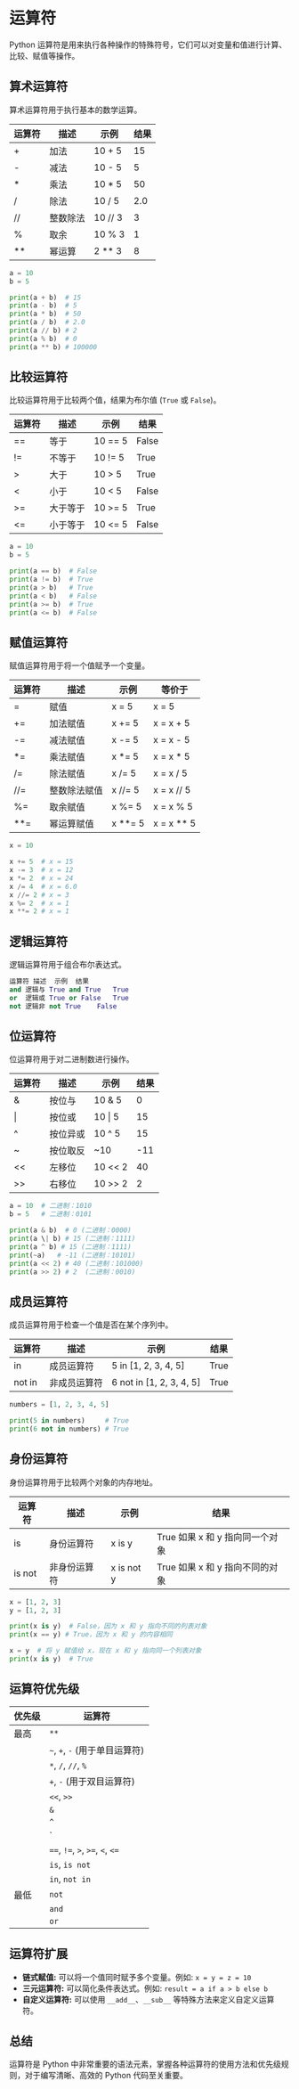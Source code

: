 # 运算符

Python 运算符是用来执行各种操作的特殊符号，它们可以对变量和值进行计算、比较、赋值等操作。

## 算术运算符

算术运算符用于执行基本的数学运算。

| 运算符 | 描述     | 示例    | 结果 |
| ------ | -------- | ------- | ---- |
| +      | 加法     | 10 + 5  | 15   |
| -      | 减法     | 10 - 5  | 5    |
| *      | 乘法     | 10 * 5  | 50   |
| /      | 除法     | 10 / 5  | 2.0  |
| //     | 整数除法 | 10 // 3 | 3    |
| %      | 取余     | 10 % 3  | 1    |
| **     | 幂运算   | 2 ** 3  | 8    |

```python
a = 10
b = 5

print(a + b)  # 15
print(a - b)  # 5
print(a * b)  # 50
print(a / b)  # 2.0
print(a // b) # 2
print(a % b)  # 0
print(a ** b) # 100000
```

## 比较运算符

比较运算符用于比较两个值，结果为布尔值 (`True` 或 `False`)。

| 运算符 | 描述     | 示例    | 结果  |
| ------ | -------- | ------- | ----- |
| ==     | 等于     | 10 == 5 | False |
| !=     | 不等于   | 10 != 5 | True  |
| >      | 大于     | 10 > 5  | True  |
| <      | 小于     | 10 < 5  | False |
| >=     | 大于等于 | 10 >= 5 | True  |
| <=     | 小于等于 | 10 <= 5 | False |

```python
a = 10
b = 5

print(a == b)  # False
print(a != b)  # True
print(a > b)   # True
print(a < b)   # False
print(a >= b)  # True
print(a <= b)  # False
```

## 赋值运算符

赋值运算符用于将一个值赋予一个变量。

| 运算符 | 描述         | 示例    | 等价于     |
| ------ | ------------ | ------- | ---------- |
| =      | 赋值         | x = 5   | x = 5      |
| +=     | 加法赋值     | x += 5  | x = x + 5  |
| -=     | 减法赋值     | x -= 5  | x = x - 5  |
| *=     | 乘法赋值     | x *= 5  | x = x * 5  |
| /=     | 除法赋值     | x /= 5  | x = x / 5  |
| //=    | 整数除法赋值 | x //= 5 | x = x // 5 |
| %=     | 取余赋值     | x %= 5  | x = x % 5  |
| **=    | 幂运算赋值   | x **= 5 | x = x ** 5 |

```python
x = 10

x += 5  # x = 15
x -= 3  # x = 12
x *= 2  # x = 24
x /= 4  # x = 6.0
x //= 2 # x = 3
x %= 2  # x = 1
x **= 2 # x = 1
```

## 逻辑运算符

逻辑运算符用于组合布尔表达式。



```python
运算符	描述	示例	结果
and	逻辑与	True and True	True
or	逻辑或	True or False	True
not	逻辑非	not True	False
```

## 位运算符

位运算符用于对二进制数进行操作。

| 运算符 | 描述     | 示例    | 结果 |
| ------ | -------- | ------- | ---- |
| &      | 按位与   | 10 & 5  | 0    |
| \|     | 按位或   | 10 \| 5 | 15   |
| ^      | 按位异或 | 10 ^ 5  | 15   |
| ~      | 按位取反 | ~10     | -11  |
| <<     | 左移位   | 10 << 2 | 40   |
| >>     | 右移位   | 10 >> 2 | 2    |

```python
a = 10  # 二进制：1010
b = 5   # 二进制：0101

print(a & b)  # 0 (二进制：0000)
print(a \| b) # 15 (二进制：1111)
print(a ^ b) # 15 (二进制：1111)
print(~a)   # -11 (二进制：10101)
print(a << 2) # 40 (二进制：101000)
print(a >> 2) # 2  (二进制：0010)
```

## 成员运算符

成员运算符用于检查一个值是否在某个序列中。

| 运算符 | 描述         | 示例                     | 结果 |
| ------ | ------------ | ------------------------ | ---- |
| in     | 成员运算符   | 5 in [1, 2, 3, 4, 5]     | True |
| not in | 非成员运算符 | 6 not in [1, 2, 3, 4, 5] | True |

```python
numbers = [1, 2, 3, 4, 5]

print(5 in numbers)     # True
print(6 not in numbers) # True
```

## 身份运算符

身份运算符用于比较两个对象的内存地址。

| 运算符 | 描述         | 示例       | 结果                            |
| ------ | ------------ | ---------- | ------------------------------- |
| is     | 身份运算符   | x is y     | True 如果 x 和 y 指向同一个对象 |
| is not | 非身份运算符 | x is not y | True 如果 x 和 y 指向不同的对象 |

```python
x = [1, 2, 3]
y = [1, 2, 3]

print(x is y)  # False，因为 x 和 y 指向不同的列表对象
print(x == y) # True，因为 x 和 y 的内容相同

x = y  # 将 y 赋值给 x，现在 x 和 y 指向同一个列表对象
print(x is y)  # True
```

## 运算符优先级

| 优先级 | 运算符                           |
| ------ | -------------------------------- |
| 最高   | `**`                             |
|        | `~`, `+`, `-` (用于单目运算符)   |
|        | `*`, `/`, `//`, `%`              |
|        | `+`, `-` (用于双目运算符)        |
|        | `<<`, `>>`                       |
|        | `&`                              |
|        | `^`                              |
|        | `|`                              |
|        | `==`, `!=`, `>`, `>=`, `<`, `<=` |
|        | `is`, `is not`                   |
|        | `in`, `not in`                   |
| 最低   | `not`                            |
|        | `and`                            |
|        | `or`                             |

## 运算符扩展

- **链式赋值:** 可以将一个值同时赋予多个变量。例如: `x = y = z = 10`
- **三元运算符:** 可以简化条件表达式。例如: `result = a if a > b else b`
- **自定义运算符:** 可以使用 `__add__`、`__sub__` 等特殊方法来定义自定义运算符。



## 总结

运算符是 Python 中非常重要的语法元素，掌握各种运算符的使用方法和优先级规则，对于编写清晰、高效的 Python 代码至关重要。
